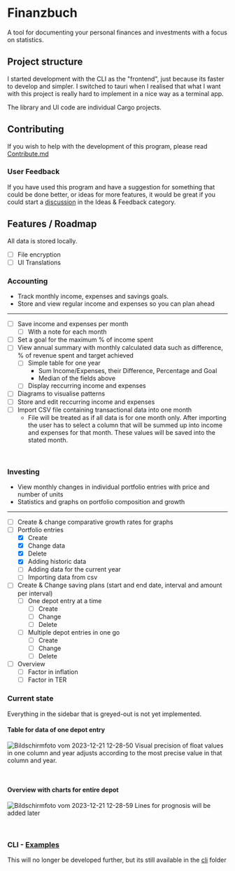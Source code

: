 # Finanzbuch
A tool for documenting your personal finances and investments with a focus on statistics.

## Project structure
I started development with the CLI as the "frontend", just because its faster to develop and simpler. I switched to tauri when I realised that what I want with this project is really hard to implement in a nice way as a terminal app.

The library and UI code are individual Cargo projects.


## Contributing
If you wish to help with the development of this program, please read [Contribute.md](/CONTRIBUTE.md)

### User Feedback
If you have used this program and have a suggestion for something that could be done better, or ideas for more features, it would be great if you could start a [discussion](https://github.com/robertosw/finanzbuch/discussions/categories/ideas-feedback) in the Ideas & Feedback category.

## Features / Roadmap
All data is stored locally.
- [ ] File encryption
- [ ] UI Translations

### Accounting

- Track monthly income, expenses and savings goals.
- Store and view regular income and expenses so you can plan ahead

---

- [ ] Save income and expenses per month
  - [ ] With a note for each month
- [ ] Set a goal for the maximum % of income spent
- [ ] View annual summary with monthly calculated data such as difference, % of revenue spent and target achieved
  - [ ] Simple table for one year
    - Sum Income/Expenses, their Difference, Percentage and Goal
    - Median of the fields above
  - [ ] Display reccurring income and expenses
- [ ] Diagrams to visualise patterns
- [ ] Store and edit reccurring income and expenses
- [ ] Import CSV file containing transactional data into one month
  - File will be treated as if all data is for one month only. After importing the user has to select a column that will be summed up into income and expenses for that month. These values will be saved into the stated month.

<br>

### Investing
- View monthly changes in individual portfolio entries with price and number of units
- Statistics and graphs on portfolio composition and growth

---

- [ ] Create & change comparative growth rates for graphs
- [ ] Portfolio entries
  - [x] Create
  - [x] Change data
  - [x] Delete
  - [x] Adding historic data
  - [ ] Adding data for the current year
  - [ ] Importing data from csv
- [ ] Create & Change saving plans (start and end date, interval and amount per interval)
  - [ ] One depot entry at a time
    - [ ] Create
    - [ ] Change
    - [ ] Delete
  - [ ] Multiple depot entries in one go
    - [ ] Create
    - [ ] Change
    - [ ] Delete
- [ ] Overview
  - [ ] Factor in inflation
  - [ ] Factor in TER

### Current state
Everything in the sidebar that is greyed-out is not yet implemented.
#### Table for data of one depot entry
![Bildschirmfoto vom 2023-12-21 12-28-50](https://github.com/robertosw/finanzbuch/assets/47303535/5344f357-347f-49f6-a6da-dd83566624f0)
Visual precision of float values in one column and year adjusts according to the most precise value in that column and year.

<br>

#### Overview with charts for entire depot
![Bildschirmfoto vom 2023-12-21 12-28-59](https://github.com/robertosw/finanzbuch/assets/47303535/95df72f1-7925-4f9c-a575-623a443d0107)
Lines for prognosis will be added later

<br>

### CLI - [Examples](./cli/Examples.md)
This will no longer be developed further, but its still available in the [cli](/cli) folder
